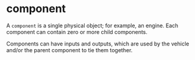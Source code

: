 
# component

A `component` is a single physical object; for example, an
engine. Each component can contain zero or more child components.

Components can have inputs and outputs, which are used by the vehicle
and/or the parent component to tie them together.
